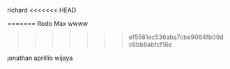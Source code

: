 richard
<<<<<<< HEAD

=======
Rodo Max
wwww
>>>>>>> ef5581ec536aba7cbe9064fb09dc6bb8abfcf16e














jonathan aprillio wijaya